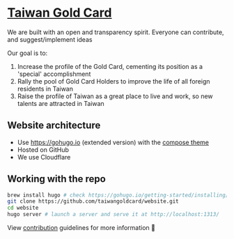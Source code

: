# [Taiwan Gold Card](https://taiwangoldcard.com/)

We are built with an open and transparency spirit. Everyone can contribute, and suggest/implement ideas

Our goal is to:

1. Increase the profile of the Gold Card, cementing its position as a 'special' accomplishment
2. Rally the pool of Gold Card Holders to improve the life of all foreign residents in Taiwan
3. Raise the profile of Taiwan as a great place to live and work, so new talents are attracted in Taiwan

## Website architecture

- Use https://gohugo.io (extended version) with the [compose theme](https://github.com/onweru/compose)
- Hosted on GitHub
- We use Cloudflare

## Working with the repo

```bash
brew install hugo # check https://gohugo.io/getting-started/installing/ for alternative method
git clone https://github.com/taiwangoldcard/website.git
cd website
hugo server # launch a server and serve it at http://localhost:1313/
```

View [contribution](./.github/CONTRIBUTING.md) guidelines for more information 🚀
